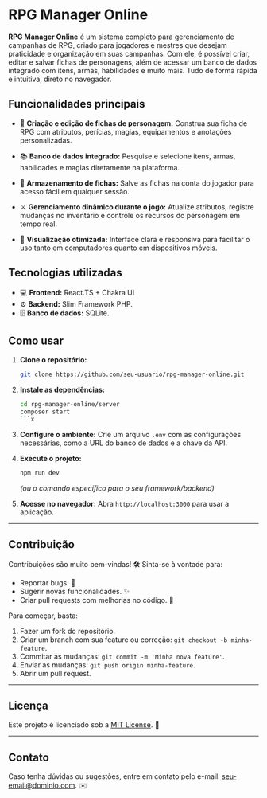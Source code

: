 # RPG Manager Online

**RPG Manager Online** é um sistema completo para gerenciamento de campanhas de RPG, criado para jogadores e mestres que desejam praticidade e organização em suas campanhas. Com ele, é possível criar, editar e salvar fichas de personagens, além de acessar um banco de dados integrado com itens, armas, habilidades e muito mais. Tudo de forma rápida e intuitiva, direto no navegador.

## Funcionalidades principais

- 📝 **Criação e edição de fichas de personagem:**
  Construa sua ficha de RPG com atributos, perícias, magias, equipamentos e anotações personalizadas.

- 📚 **Banco de dados integrado:**
  Pesquise e selecione itens, armas, habilidades e magias diretamente na plataforma.

- 💾 **Armazenamento de fichas:**
  Salve as fichas na conta do jogador para acesso fácil em qualquer sessão.

- ⚔️ **Gerenciamento dinâmico durante o jogo:**
  Atualize atributos, registre mudanças no inventário e controle os recursos do personagem em tempo real.

- 📱 **Visualização otimizada:**
  Interface clara e responsiva para facilitar o uso tanto em computadores quanto em dispositivos móveis.

## Tecnologias utilizadas

- 💻 **Frontend:** React.TS + Chakra UI
- ⚙️ **Backend:** Slim Framework PHP.
- 🗄️ **Banco de dados:** SQLite.


## Como usar

1. **Clone o repositório:**
   ```bash
   git clone https://github.com/seu-usuario/rpg-manager-online.git
   ```

2. **Instale as dependências:**
   ```bash
   cd rpg-manager-online/server
   composer start
   ```x 

3. **Configure o ambiente:**
   Crie um arquivo `.env` com as configurações necessárias, como a URL do banco de dados e a chave da API.

4. **Execute o projeto:**
   ```bash
   npm run dev
   ```
   *(ou o comando específico para o seu framework/backend)*

5. **Acesse no navegador:**
   Abra `http://localhost:3000` para usar a aplicação.

---

## Contribuição

Contribuições são muito bem-vindas! 🛠️ Sinta-se à vontade para:

- Reportar bugs. 🐛
- Sugerir novas funcionalidades. ✨
- Criar pull requests com melhorias no código. 🚀

Para começar, basta:

1. Fazer um fork do repositório.
2. Criar um branch com sua feature ou correção: `git checkout -b minha-feature`.
3. Commitar as mudanças: `git commit -m 'Minha nova feature'`.
4. Enviar as mudanças: `git push origin minha-feature`.
5. Abrir um pull request.

---

## Licença

Este projeto é licenciado sob a [MIT License](LICENSE). 📜

---

## Contato

Caso tenha dúvidas ou sugestões, entre em contato pelo e-mail: [seu-email@dominio.com](mailto:seu-email@dominio.com). ✉️
